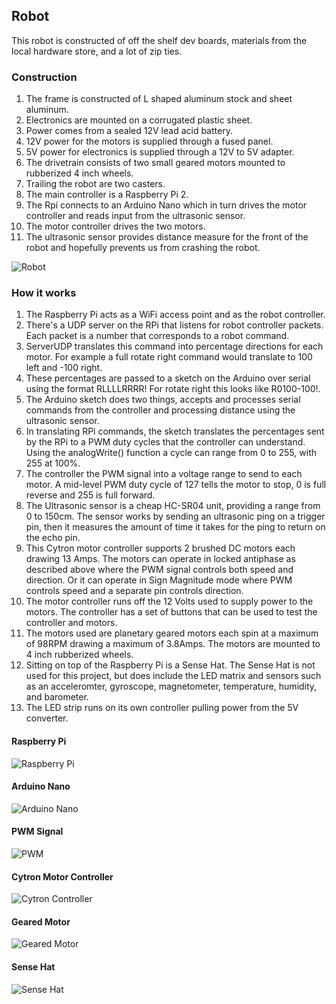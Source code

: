 
## Robot

This robot is constructed of off the shelf dev boards, materials from the local hardware store, and a lot of zip ties. 

### Construction

1. The frame is constructed of L shaped aluminum stock and sheet aluminum. 
2. Electronics are mounted on a corrugated plastic sheet. 
3. Power comes from a sealed 12V lead acid battery. 
4. 12V power for the motors is supplied through a fused panel. 
5. 5V power for electronics is supplied through a 12V to 5V adapter.
6. The drivetrain consists of two small geared motors mounted to rubberized 4 inch wheels. 
7. Trailing the robot are two casters. 
8. The main controller is a Raspberry Pi 2. 
9. The Rpi connects to an Arduino Nano which in turn drives the motor controller and reads input from the ultrasonic sensor. 
10. The motor controller drives the two motors. 
11. The ultrasonic sensor provides distance measure for the front of the robot and hopefully prevents us from crashing the robot.

![Robot](/iotweb/static/images/robot.png)

### How it works

1. The Raspberry Pi acts as a WiFi access point and as the robot controller.
2. There's a UDP server on the RPi that listens for robot controller packets. Each packet is a number that corresponds to a robot  command.
3. ServerUDP translates this command into percentage directions for each motor. For example a full rotate right command would translate to 100 left and -100 right.
4. These percentages are passed to a sketch on the Arduino over serial using the format RLLLLRRRR! For rotate right this looks like R0100-100!.
5. The Arduino sketch does two things, accepts and processes serial commands from the controller and processing distance using the ultrasonic sensor.
6. In translating RPi commands, the sketch translates the percentages sent by the RPi to a PWM duty cycles that the controller can understand. Using the analogWrite() function a cycle can range from 0 to 255, with 255 at 100%. 
7. The controller the PWM signal into a voltage range to send to each motor. A mid-level PWM duty cycle of  127 tells the motor to stop, 0 is full reverse and 255 is full forward.
8. The Ultrasonic sensor is a cheap HC-SR04 unit, providing a range from 0 to 150cm.  The sensor works by sending an ultrasonic ping on a trigger pin, then it measures the amount of time it takes for the ping to return on the echo pin. 
9. This Cytron motor controller supports 2 brushed DC motors each drawing 13 Amps. The motors can operate in locked antiphase as described above where the PWM signal controls both speed and direction. Or it can operate in Sign Magnitude mode where PWM controls speed and a separate pin controls direction.
10. The motor controller runs off the 12 Volts used to supply power to the motors. The controller has a set of buttons that can be used to test the controller and motors.
11. The motors used are planetary geared motors each spin at a maximum of 98RPM drawing a maximum of 3.8Amps. The motors are mounted to 4 inch rubberized wheels.  
12. Sitting on top of the Raspberry Pi is a Sense Hat. The Sense Hat is not used for this project, but does include the LED matrix and sensors such as an acceleromter, gyroscope, magnetometer, temperature, humidity, and barometer.
13. The LED strip runs on its own controller pulling power from the 5V converter.

#### Raspberry Pi

![Raspberry Pi](/iotweb/static/images/pi.png)

#### Arduino Nano

![Arduino Nano](/iotweb/static/images/nano.png)

#### PWM Signal

![PWM](/iotweb/static/images/pwm.gif)

#### Cytron Motor Controller

![Cytron Controller](/iotweb/static/images/controller.png)

#### Geared Motor

![Geared Motor](/iotweb/static/images/motor.jpg)

#### Sense Hat

![Sense Hat](/iotweb/static/images/astro.png)
